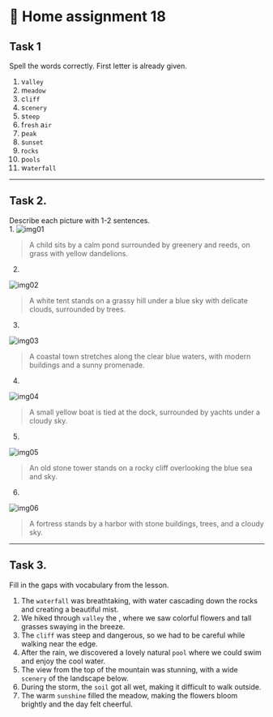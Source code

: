 ﻿# 📕 Home assignment 18

## Task 1
Spell the words correctly. First letter is already given.

1. v`alley`  
2. m`eadow`  
3. c`liff`  
4. s`cenery`  
5. s`teep`  
6. f`resh` a`ir`  
7. p`eak`  
8. s`unset`
9. r`ocks`  
10. p`ools`  
11. w`aterfall`  

---

## Task 2. 
Describe each picture with 1-2 sentences.  
1. 
![img01](./img/HA18_T02_img01.jpg)
> A child sits by a calm pond surrounded by greenery and reeds, on grass with yellow dandelions.

2. 
![img02](./img/HA18_T02_img02.jpg)
> A white tent stands on a grassy hill under a blue sky with delicate clouds, surrounded by trees.

3. 
![img03](./img/HA18_T02_img03.jpg)
> A coastal town stretches along the clear blue waters, with modern buildings and a sunny promenade.

4. 
![img04](./img/HA18_T02_img04.jpg)
> A small yellow boat is tied at the dock, surrounded by yachts under a cloudy sky.

5. 
![img05](./img/HA18_T02_img05.jpg)
> An old stone tower stands on a rocky cliff overlooking the blue sea and sky.

6. 
![img06](./img/HA18_T02_img06.jpg)
> A fortress stands by a harbor with stone buildings, trees, and a cloudy sky.

---

## Task 3. 
Fill in the gaps with vocabulary from the lesson. 

1. The `waterfall` was breathtaking, with water cascading down the rocks and creating a beautiful mist.
2. We hiked through `valley` the , where we saw colorful flowers and tall grasses swaying in the breeze.
3. The `cliff` was steep and dangerous, so we had to be careful while walking near the edge.
4. After the rain, we discovered a lovely  natural  `pool` where we could swim and enjoy the cool water.
5. The view from the top of the mountain was stunning, with a wide `scenery` of the landscape below.
6. During the storm, the `soil` got all wet, making it difficult to walk outside.
7. The warm `sunshine` filled the meadow, making the flowers bloom brightly and the day felt cheerful.